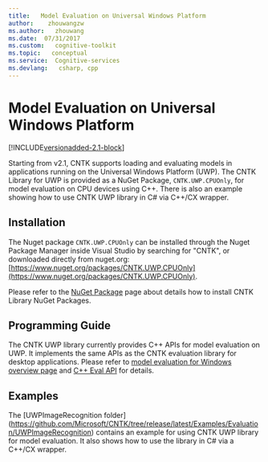 ```yaml
---
title:   Model Evaluation on Universal Windows Platform
author:    zhouwangzw
ms.author:   zhouwang
ms.date:  07/31/2017
ms.custom:   cognitive-toolkit
ms.topic:   conceptual
ms.service:  Cognitive-services
ms.devlang:   csharp, cpp
---
```


# Model Evaluation on Universal Windows Platform

[!INCLUDE[versionadded-2.1-block](includes/versionadded-2.1-block.md)]

Starting from v2.1, CNTK supports loading and evaluating models in applications running on the Universal Windows Platform (UWP). The CNTK Library for UWP is provided as a NuGet Package, `CNTK.UWP.CPUOnly`, for model evaluation on CPU devices using C++. There is also an example showing how to use CNTK UWP library in C# via C++/CX wrapper.

## Installation

The Nuget package `CNTK.UWP.CPUOnly` can be installed through the Nuget Package Manager inside Visual Studio by searching for "CNTK", or downloaded directly from nuget.org:
[https://www.nuget.org/packages/CNTK.UWP.CPUOnly](https://www.nuget.org/packages/CNTK.UWP.CPUOnly).

Please refer to the [NuGet Package](./NuGet-Package.md) page about details how to install CNTK Library NuGet Packages.

## Programming Guide

The CNTK UWP library currently provides C++ APIs for model evaluation on UWP. It implements the same APIs as the CNTK evaluation library for desktop applications. Please refer to [model evaluation for Windows overview page](./CNTK-Library-Evaluation-on-Windows.md#using-c) and [C++ Eval API](./CNTK-Library-Native-Eval-Interface.md) for details.

## Examples

The [UWPImageRecognition folder] (https://github.com/Microsoft/CNTK/tree/release/latest/Examples/Evaluation/UWPImageRecognition) contains an example for using CNTK UWP library for model evaluation. It also shows how to use the library in C# via a C++/CX wrapper.

